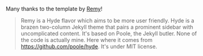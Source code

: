 Many thanks to the template by [Remy](https://remyie.github.io/remy/)!

> Remy is a Hyde flavor which aims to be more user friendly.
> Hyde is a brazen two-column Jekyll theme that pairs a prominent sidebar with uncomplicated content. It's based on Poole, the Jekyll butler.
> None of the code is actually mine. Here where it comes from https://github.com/poole/hyde. 
> It's under MIT license. 

